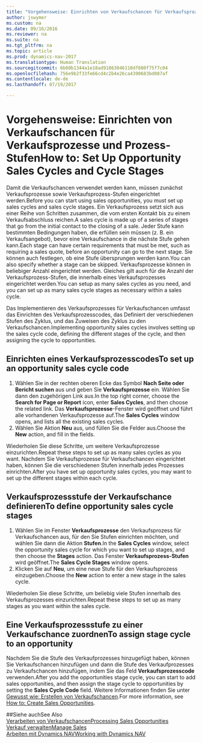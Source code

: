 ```yaml
---
title: "Vorgehensweise: Einrichten von Verkaufschancen für Verkaufsprozesse und Prozess-Stufen"
author: jswymer
ms.custom: na
ms.date: 09/16/2016
ms.reviewer: na
ms.suite: na
ms.tgt_pltfrm: na
ms.topic: article
ms.prod: dynamics-nav-2017
ms.translationtype: Human Translation
ms.sourcegitcommit: 6b60b1344a1e18ad91863046110df880f75f7c04
ms.openlocfilehash: 756e9b2f33fe66cd4c2b4e26ca4390683bd087af
ms.contentlocale: de-de
ms.lasthandoff: 07/19/2017

---
```

# <a name="how-to-set-up-opportunity-sales-cycles-and-cycle-stages"></a><span data-ttu-id="ecafe-102">Vorgehensweise: Einrichten von Verkaufschancen für Verkaufsprozesse und Prozess-Stufen</span><span class="sxs-lookup"><span data-stu-id="ecafe-102">How to: Set Up Opportunity Sales Cycles and Cycle Stages</span></span>
<span data-ttu-id="ecafe-103">Damit die Verkaufschancen verwendet werden kann, müssen zunächst Verkaufsprozesse sowie Verkaufsprozess-Stufen eingerichtet werden.</span><span class="sxs-lookup"><span data-stu-id="ecafe-103">Before you can start using sales opportunities, you must set up sales cycles and sales cycle stages.</span></span> <span data-ttu-id="ecafe-104">Ein Verkaufsprozess setzt sich aus einer Reihe von Schritten zusammen, die vom ersten Kontakt bis zu einem Verkaufsabschluss reichen.</span><span class="sxs-lookup"><span data-stu-id="ecafe-104">A sales cycle is made up of a series of stages that go from the initial contact to the closing of a sale.</span></span> <span data-ttu-id="ecafe-105">Jeder Stufe kann bestimmten Bedingungen haben, die erfüllen sein müssen (z. B. ein Verkaufsangebot), bevor eine Verkaufschance in die nächste Stufe gehen kann.</span><span class="sxs-lookup"><span data-stu-id="ecafe-105">Each stage can have certain requirements that must be met, such as requiring a sales quote, before an opportunity can go to the next stage.</span></span> <span data-ttu-id="ecafe-106">Sie können auch festlegen, ob eine Stufe übersprungen werden kann.</span><span class="sxs-lookup"><span data-stu-id="ecafe-106">You can also specify whether a stage can be skipped.</span></span> <span data-ttu-id="ecafe-107">Verkaufsprozesse können in beliebiger Anzahl eingerichtet werden. Gleiches gilt auch für die Anzahl der Verkaufsprozess-Stufen, die innerhalb eines Verkaufsprozesses eingerichtet werden.</span><span class="sxs-lookup"><span data-stu-id="ecafe-107">You can setup as many sales cycles as you need, and you can set up as many sales cycle stages as necessary within a sales cycle.</span></span>

<span data-ttu-id="ecafe-108">Das Implementieren des Verkaufsprozesses für Verkaufschancen umfasst das Einrichten des Verkaufsprozesscodes, das Definiert der verschiedenen Stufen des Zyklus, und das Zuweisen des Zyklus zu den Verkaufschancen.</span><span class="sxs-lookup"><span data-stu-id="ecafe-108">Implementing opportunity sales cycles involves setting up the sales cycle code, defining the different stages of the cycle, and then assigning the cycle to opportunities.</span></span>

## <a name="to-set-up-an-opportunity-sales-cycle-code"></a><span data-ttu-id="ecafe-109">Einrichten eines Verkaufsprozesscodes</span><span class="sxs-lookup"><span data-stu-id="ecafe-109">To set up an opportunity sales cycle code</span></span>
1. <span data-ttu-id="ecafe-110">Wählen Sie in der rechten oberen Ecke das Symbol **Nach Seite oder Bericht suchen** aus und geben Sie **Verkaufsprozesse** ein. Wählen Sie dann den zugehörigen Link aus.</span><span class="sxs-lookup"><span data-stu-id="ecafe-110">In the top right corner, choose the **Search for Page or Report** icon, enter **Sales Cycles**, and then choose the related link.</span></span> <span data-ttu-id="ecafe-111">Das **Verkaufsprozesse**-Fenster wird geöffnet und führt alle vorhandenen Verkaufsprozesse auf.</span><span class="sxs-lookup"><span data-stu-id="ecafe-111">The **Sales Cycles** window opens, and lists all the existing sales cycles.</span></span>
2. <span data-ttu-id="ecafe-112">Wählen Sie Aktion **Neu** aus, und füllen Sie die Felder aus.</span><span class="sxs-lookup"><span data-stu-id="ecafe-112">Choose the **New** action, and fill in the fields.</span></span>

<span data-ttu-id="ecafe-113">Wiederholen Sie diese Schritte, um weitere Verkaufsprozesse einzurichten.</span><span class="sxs-lookup"><span data-stu-id="ecafe-113">Repeat these steps to set up as many sales cycles as you want.</span></span> <span data-ttu-id="ecafe-114">Nachdem Sie Verkaufsprozesse für Verkaufschancen eingerichtet haben, können Sie die verschiedenen Stufen innerhalb jedes Prozesses einrichten.</span><span class="sxs-lookup"><span data-stu-id="ecafe-114">After you have set up opportunity sales cycles, you may want to set up the different stages within each cycle.</span></span>

## <a name="to-define-opportunity-sales-cycle-stages"></a><span data-ttu-id="ecafe-115">Verkaufsprozessstufe der Verkaufschance definieren</span><span class="sxs-lookup"><span data-stu-id="ecafe-115">To define opportunity sales cycle stages</span></span>
1. <span data-ttu-id="ecafe-116">Wählen Sie im Fenster **Verkaufsprozesse** den Verkaufsprozess für Verkaufschancen aus, für den Sie Stufen einrichten möchten, und wählen Sie dann die Aktion **Stufen**.</span><span class="sxs-lookup"><span data-stu-id="ecafe-116">In the **Sales Cycles** window, select the opportunity sales cycle for which you want to set up stages, and then choose the **Stages** action.</span></span> <span data-ttu-id="ecafe-117">Das Fenster **Verkaufsprozess-Stufen** wird geöffnet.</span><span class="sxs-lookup"><span data-stu-id="ecafe-117">The **Sales Cycle Stages** window opens.</span></span>
2. <span data-ttu-id="ecafe-118">Klicken Sie auf **Neu**, um eine neue Stufe für den Verkaufsprozess einzugeben.</span><span class="sxs-lookup"><span data-stu-id="ecafe-118">Choose the **New** action to enter a new stage in the sales cycle.</span></span>

<span data-ttu-id="ecafe-119">Wiederholen Sie diese Schritte, um beliebig viele Stufen innerhalb des Verkaufsprozesses einzurichten.</span><span class="sxs-lookup"><span data-stu-id="ecafe-119">Repeat these steps to set up as many stages as you want within the sales cycle.</span></span>

## <a name="to-assign-stage-cycle-to-an-opportunity"></a><span data-ttu-id="ecafe-120">Eine Verkaufsprozessstufe zu einer Verkaufschance zuordnen</span><span class="sxs-lookup"><span data-stu-id="ecafe-120">To assign stage cycle to an opportunity</span></span>
<span data-ttu-id="ecafe-121">Nachdem Sie die Stufe des Verkaufprozesses hinzugefügt haben, können Sie Verkaufschancen hinzufügen und dann die Stufe des Verkaufprozesses zu Verkaufschancen hinzufügen, indem Sie das Feld **Verkaufsprozesscode** verwenden.</span><span class="sxs-lookup"><span data-stu-id="ecafe-121">After you add the opportunities stage cycle, you can start to add sales opportunities, and then assign the stage cycle to opportunities by setting the **Sales Cycle Code** field.</span></span> <span data-ttu-id="ecafe-122">Weitere Informationen finden Sie unter [Gewusst wie: Erstellen von Verkaufschancen](marketing-how-create-opportunities.md).</span><span class="sxs-lookup"><span data-stu-id="ecafe-122">For more information, see [How to: Create Sales Opportunities](marketing-how-create-opportunities.md).</span></span>

##<a name="see-also"></a><span data-ttu-id="ecafe-123">Siehe auch</span><span class="sxs-lookup"><span data-stu-id="ecafe-123">See Also</span></span>  
[<span data-ttu-id="ecafe-124">Verarbeiten von Verkaufschancen</span><span class="sxs-lookup"><span data-stu-id="ecafe-124">Processing Sales Opportunities</span></span>](marketing-processing-sales-opportunities.md)  
[<span data-ttu-id="ecafe-125">Verkauf verwalten</span><span class="sxs-lookup"><span data-stu-id="ecafe-125">Manage Sales</span></span>](sales-manage-sales.md)  
[<span data-ttu-id="ecafe-126">Arbeiten mit Dynamics NAV</span><span class="sxs-lookup"><span data-stu-id="ecafe-126">Working with Dynamics NAV</span></span>](ui-work-product.md)


